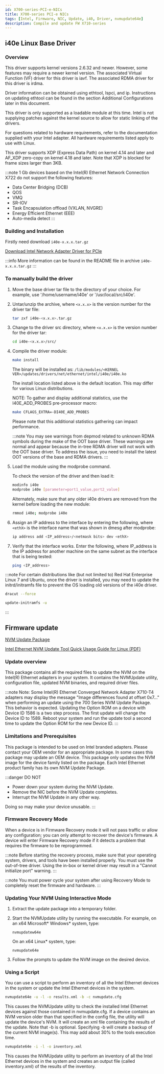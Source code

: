 ```yaml
---
id: X700-series-PCI-e-NICs
title: X700-series PCI-e NICs
tags: [Intel, Firmware, NIC, Update, i40, Driver, nvmupdate64e]
description: Compile and update FW X710-series
---
```


## i40e Linux Base Driver

### Overview

This driver supports kernel versions 2.6.32 and newer. However, some features may require a newer kernel version. The associated Virtual Function (VF) driver for this driver is iavf. The associated RDMA driver for this driver is irdma.

Driver information can be obtained using ethtool, lspci, and ip. Instructions on updating ethtool can be found in the section Additional Configurations later in this document.

This driver is only supported as a loadable module at this time. Intel is not supplying patches against the kernel source to allow for static linking of the drivers.

For questions related to hardware requirements, refer to the documentation supplied with your Intel adapter. All hardware requirements listed apply to use with Linux.

This driver supports XDP (Express Data Path) on kernel 4.14 and later and AF_XDP zero-copy on kernel 4.18 and later. Note that XDP is blocked for frame sizes larger than 3KB.

:::note
1 Gb devices based on the Intel(R) Ethernet Network Connection X722 do
not support the following features:

* Data Center Bridging (DCB)
* QOS
* VMQ
* SR-IOV
* Task Encapsulation offload (VXLAN, NVGRE)
* Energy Efficient Ethernet (EEE)
* Auto-media detect
:::

### Building and Installation

Firstly need download `i40e-x.x.x.tar.gz`

[Download Intel Network Adapter Driver for PCIe](https://www.intel.com/content/www/us/en/download/18026/)

:::info
More information can be found in the README file in archive `i40e-x.x.x.tar.gz`
:::

### To manually build the driver

1. Move the base driver tar file to the directory of your choice.
   For example, use '/home/username/i40e' or '/usr/local/src/i40e'.

2. Untar/unzip the archive, where `<x.x.x>` is the version number for the
   driver tar file:

    ```bash
    tar zxf i40e-<x.x.x>.tar.gz
    ```

3. Change to the driver src directory, where `<x.x.x>` is the version number
   for the driver tar:

    ```bash
    cd i40e-<x.x.x>/src/
    ```

4. Compile the driver module:

   ```bash
   make install
   ```

   The binary will be installed as:
   `/lib/modules/<KERNEL VER>/updates/drivers/net/ethernet/intel/i40e/i40e.ko`

   The install location listed above is the default location. This may differ
   for various Linux distributions.

   NOTE: To gather and display additional statistics, use the
   I40E_ADD_PROBES pre-processor macro:

    ```bash
    make CFLAGS_EXTRA=-DI40E_ADD_PROBES
    ```

   Please note that this additional statistics gathering can impact
   performance.

   :::note
    You may see warnings from depmod related to unknown RDMA symbols
    during the make of the OOT base driver. These warnings are normal and
    appear because the in-tree RDMA driver will not work with the OOT base
    driver. To address the issue, you need to install the latest OOT versions
    of the base and RDMA drivers.
   :::

5. Load the module using the modprobe command.

   To check the version of the driver and then load it:

   ```bash
   modinfo i40e
   modprobe i40e [parameter=port1_value,port2_value]
   ```

   Alternately, make sure that any older i40e drivers are removed from the
   kernel before loading the new module:

   ```bash
   rmmod i40e; modprobe i40e
   ```

6. Assign an IP address to the interface by entering the following,
   where `<ethX>` is the interface name that was shown in dmesg after modprobe:

   ```bash
   ip address add <IP_address>/<netmask bits> dev <ethX>
   ```

7. Verify that the interface works. Enter the following, where IP_address
   is the IP address for another machine on the same subnet as the interface
   that is being tested:

   ```bash
   ping <IP_address>
   ```

:::note
For certain distributions like (but not limited to) Red Hat Enterprise
Linux 7 and Ubuntu, once the driver is installed, you may need to update the
initrd/initramfs file to prevent the OS loading old versions of the i40e driver.

```bash title="For Red Hat distributions:"
dracut --force
```

```bash title="For Ubuntu:"
update-initramfs -u
```

:::

## Firmware update

[NVM Update Package](https://www.intel.com/content/www/us/en/download/18190/)

[Intel Ethernet NVM Update Tool Quick Usage Guide for Linux (PDF)](https://www-ssl.intel.com/content/www/us/en/embedded/products/networking/nvm-update-tool-quick-linux-usage-guide.html)

### Update overview

This package contains all the required files to update the NVM on the Intel(R) Ethernet adapters in your system. It contains the NVMUpdate utility, configuration file, updated NVM binaries, and required driver files.

:::note
Note: Some Intel(R) Ethernet Converged Network Adapter X710-T4 adapters may display the message "Image differences found at offset 0x7..." when performing an update using the 700 Series NVM Update Package. This behavior is expected. Updating the Option ROM on a device with Device ID 1586 is a two step process. The first update will change the Device ID to 1589. Reboot your system and run the update tool a second time to update the Option ROM for the new Device ID.
:::

### Limitations and Prerequisites

This package is intended to be used on Intel branded adapters. Please contact your OEM vendor for an appropriate package. In some cases this package may update an OEM device. This package only updates the NVM image for the device family listed on the package. Each Intel Ethernet product family has its own NVM Update Package.

:::danger DO NOT

* Power down your system during the NVM Update.
* Remove the NIC before the NVM Update completes.
* Interrupt the NVM Update in any other way.

Doing so may make your device unusable.
:::

### Firmware Recovery Mode

When a device is in Firmware Recovery mode it will not pass traffic or allow any configuration; you can only attempt to recover the device's firmware. A device will enter Firmware Recovery mode if it detects a problem that requires the firmware to be reprogrammed.

:::note
Before starting the recovery process, make sure that your operating system, drivers, and tools have been installed properly. You must use the out-of-tree driver. Using the in-box or kernel driver may result in a "Cannot initialize port" warning.
:::

:::note
You must power cycle your system after using Recovery Mode to completely reset the firmware and hardware.
:::

### Updating Your NVM Using Interactive Mode

1. Extract the update package into a temporary folder.

2. Start the NVMUpdate utility by running the executable. For example, on an
   x64 Microsoft\*  Windows\*  system, type:

    ```text
    nvmupdatew64e
    ```

    On an x64 Linux* system, type:

    ```text
    nvmupdate64e
    ```

3. Follow the prompts to update the NVM image on the desired device.

### Using a Script

You can use a script to perform an inventory of all the Intel Ethernet devices in the system or update the Intel Ethernet devices in the system.

```bash title="Update script example:"
nvmupdate64e -u -l -o results.xml -b -c nvmupdate.cfg
```

This causes the NVMUpdate utility to check the installed Intel Ethernet devices
against those contained in nvmupdate.cfg. If a device contains an NVM version
older than that specified in the config file, the utility will update the
device's NVM. It will create an xml file containing the results of the update.
Note that -b is optional. Specifying -b will create a backup of the current NVM
image(s). This may add about 30% to the tools execution time.

```bash title="Inventory script example:"
nvmupdate64e -i -l -o inventory.xml
```

This causes the NVMUpdate utility to perform an inventory of all the Intel
Ethernet devices in the system and creates an output file (called
inventory.xml) of the results of the inventory.
